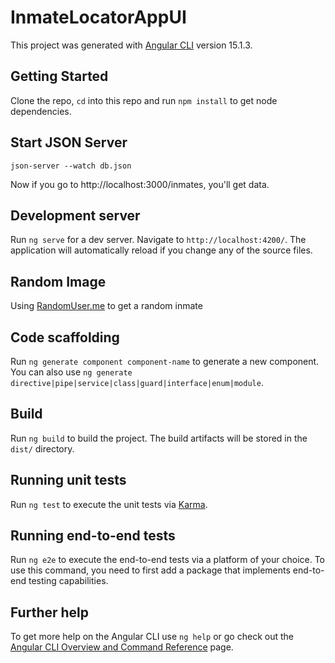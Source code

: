 # InmateLocatorAppUI

This project was generated with [Angular CLI](https://github.com/angular/angular-cli) version 15.1.3.

## Getting Started
Clone the repo, `cd` into this repo and run `npm install` to get node dependencies.

## Start JSON Server
`json-server --watch db.json`

Now if you go to http://localhost:3000/inmates, you'll get data.

## Development server

Run `ng serve` for a dev server. Navigate to `http://localhost:4200/`. The application will automatically reload if you change any of the source files.

## Random Image
Using [RandomUser.me](https://randomuser.me/) to get a random inmate

## Code scaffolding

Run `ng generate component component-name` to generate a new component. You can also use `ng generate directive|pipe|service|class|guard|interface|enum|module`.

## Build

Run `ng build` to build the project. The build artifacts will be stored in the `dist/` directory.

## Running unit tests

Run `ng test` to execute the unit tests via [Karma](https://karma-runner.github.io).

## Running end-to-end tests

Run `ng e2e` to execute the end-to-end tests via a platform of your choice. To use this command, you need to first add a package that implements end-to-end testing capabilities.

## Further help

To get more help on the Angular CLI use `ng help` or go check out the [Angular CLI Overview and Command Reference](https://angular.io/cli) page.

